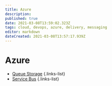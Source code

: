 ```yaml
---
title: Azure
description: 
published: true
date: 2021-03-08T13:59:02.323Z
tags: cloud, devops, azure, delivery, messaging
editor: markdown
dateCreated: 2021-03-08T13:57:17.939Z
---
```


# Azure
- [Queue Storage](/training/azure/queue_storage)
{.links-list}
- [Service Bus](/training/azure/service_bus)
{.links-list}